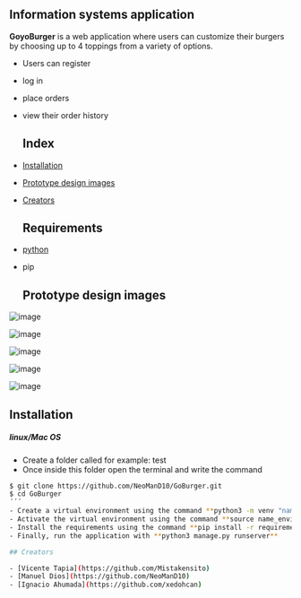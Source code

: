 ## Information systems application

**GoyoBurger** is a web application where users can customize their burgers by choosing up to 4 toppings from a variety of options. 
- Users can register
- log in
- place orders
- view their order history

  ## Index
- [Installation](#Installation)
- [Prototype design images](#Prototye)
- [Creators](#Creators)  

  ## Requirements

- [python](https://www.python.org/)
- pip

  ## Prototype design images

![image](https://github.com/user-attachments/assets/2db28110-600d-4f4f-aa32-4750c40fd456)

![image](https://github.com/user-attachments/assets/046c70e6-054e-4ef5-a9ae-f0b6ac7332bc)

![image](https://github.com/user-attachments/assets/4ac02371-a9bd-4c74-9089-5cdd784861a8)

![image](https://github.com/user-attachments/assets/ab8dce03-ae47-433e-a69b-b53167f948c8)

![image](https://github.com/user-attachments/assets/095dea7a-7149-4582-bca5-a823df3f4f56)

## Installation

##### linux/Mac OS
- Create a folder called for example: test 
- Once inside this folder open the terminal and write the command
```bash
$ git clone https://github.com/NeoManD10/GoBurger.git
$ cd GoBurger
´´´
- Create a virtual environment using the command **python3 -m venv "name_environment"**
- Activate the virtual environment using the command **source name_environment/bin/activate**
- Install the requirements using the command **pip install -r requirements.txt**
- Finally, run the application with **python3 manage.py runserver** 

## Creators

- [Vicente Tapia](https://github.com/Mistakensito)
- [Manuel Dios](https://github.com/NeoManD10)
- [Ignacio Ahumada](https://github.com/xedohcan)
